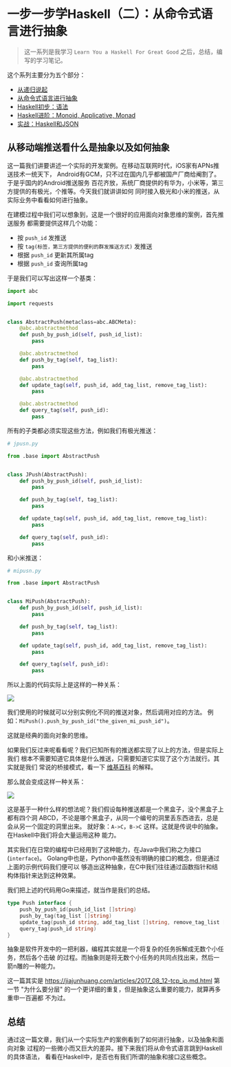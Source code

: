# 一步一步学Haskell（二）：从命令式语言进行抽象

> 这一系列是我学习 `Learn You a Haskell For Great Good` 之后，总结，编写的学习笔记。

这个系列主要分为五个部分：

- [从递归说起](./2017_09_11-learn_you_a_haskell_part_1.md.html)
- [从命令式语言进行抽象](#)
- [Haskell初步：语法](./2017_09_18-learn_you_a_haskell_part_3.md.html)
- [Haskell进阶：Monoid, Applicative, Monad](./2017_09_25-learn_you_a_haskell_part_4.md.html)
- [实战：Haskell和JSON](./2017_09_26-learn_you_a_haskell_part_5.md.html)

## 从移动端推送看什么是抽象以及如何抽象

这一篇我们讲要讲述一个实际的开发案例。在移动互联网时代，iOS家有APNs推送技术一统天下，
Android有GCM，只不过在国内几乎都被国产厂商给阉割了。于是乎国内的Android推送服务
百花齐放，系统厂商提供的有华为，小米等，第三方提供的有极光，个推等。今天我们就讲讲如何
同时接入极光和小米的推送，从实际业务中看看如何进行抽象。

在建模过程中我们可以想象到，这是一个很好的应用面向对象思维的案例，首先推送服务
都需要提供这样几个功能：

- 按 `push_id` 发推送
- 按 `tag(标签，第三方提供的便利的群发推送方式)` 发推送
- 根据 `push_id` 更新其所属tag
- 根据 `push_id` 查询所属tag

于是我们可以写出这样一个基类：

```python
import abc

import requests


class AbstractPush(metaclass=abc.ABCMeta):
    @abc.abstractmethod
    def push_by_push_id(self, push_id_list):
        pass

    @abc.abstractmethod
    def push_by_tag(self, tag_list):
        pass

    @abc.abstractmethod
    def update_tag(self, push_id, add_tag_list, remove_tag_list):
        pass

    @abc.abstractmethod
    def query_tag(self, push_id):
        pass
```

所有的子类都必须实现这些方法，例如我们有极光推送：

```python
# jpusn.py

from .base import AbstractPush


class JPush(AbstractPush):
    def push_by_push_id(self, push_id_list):
        pass

    def push_by_tag(self, tag_list):
        pass

    def update_tag(self, push_id, add_tag_list, remove_tag_list):
        pass

    def query_tag(self, push_id):
        pass
```

和小米推送：

```python
# mipusn.py

from .base import AbstractPush


class MiPush(AbstractPush):
    def push_by_push_id(self, push_id_list):
        pass

    def push_by_tag(self, tag_list):
        pass

    def update_tag(self, push_id, add_tag_list, remove_tag_list):
        pass

    def query_tag(self, push_id):
        pass
```

所以上面的代码实际上是这样的一种关系：

![](./img/oo1.png)

我们使用的时候就可以分别实例化不同的推送对象，然后调用对应的方法。
例如：`MiPush().push_by_push_id("the_given_mi_push_id")`。

这就是经典的面向对象的思维。

如果我们反过来呢看看呢？我们已知所有的推送都实现了以上的方法，但是实际上我们
根本不需要知道它具体是什么推送，只需要知道它实现了这个方法就行。其实就是我们
常说的桥接模式，看一下
[维基百科](https://zh.wikipedia.org/wiki/%E6%A9%8B%E6%8E%A5%E6%A8%A1%E5%BC%8F)
的解释。

那么就会变成这样一种关系：

![](./img/oo2.png)

这是基于一种什么样的想法呢？我们假设每种推送都是一个黑盒子，没个黑盒子上都有四个洞
ABCD，不论是哪个黑盒子，从同一个编号的洞里丢东西进去，总是会从另一个固定的洞里出来。
就好象：`A->C`，`B->C` 这样。这就是传说中的抽象。在Haskell中我们将会大量运用这种
能力。

其实我们在日常的编程中已经用到了这种能力，在Java中我们称之为接口(`interface`)。
Golang中也是，Python中虽然没有明确的接口的概念，但是通过上面的示例代码我们便可以
够造出这种抽象，在C中我们往往通过函数指针和结构体指针来达到这种效果。

我们把上述的代码用Go来描述，就当作是我们的总结。

```go
type Push interface {
    push_by_push_id(push_id_list []string)
    push_by_tag(tag_list []string)
    update_tag(push_id string, add_tag_list []string, remove_tag_list []string)
    query_tag(push_id string)
}
```

抽象是软件开发中的一把利器，编程其实就是一个将复杂的任务拆解成无数个小任务，然后各个击破
的过程。而抽象则是将无数个小任务的共同点找出来，然后一箭n雕的一种能力。

这一篇其实是 https://jiajunhuang.com/articles/2017_08_12-tcp_ip.md.html 第一节
"为什么要分层" 的一个更详细的重复，但是抽象这么重要的能力，就算再多重申一百遍都
不为过。

## 总结

通过这一篇文章，我们从一个实际生产的案例看到了如何进行抽象，以及抽象和面向对象
过程的一些微小而又巨大的差异。接下来我们将从命令式语言跳到Haskell的具体语法，
看看在Haskell中，是否也有我们所谓的抽象和接口这些概念。

